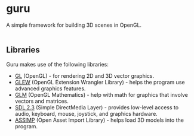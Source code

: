 # guru
A simple framework for building 3D scenes in OpenGL.
<br>
<br>
## Libraries
Guru makes use of the following libraries:
- [GL](https://www.opengl.org/) (OpenGL) - for rendering 2D and 3D vector graphics.
- [GLEW](https://github.com/nigels-com/glew) (OpenGL Extension Wrangler Library) - helps the program use advanced graphics features.
- [GLM](https://github.com/g-truc/glm) (OpenGL Mathematics) - help with math for graphics that involve vectors and matrices.
- [SDL 2.3](https://github.com/libsdl-org/SDL/releases/tag/release-2.30.1) (Simple DirectMedia Layer) - provides low-level access to audio, keyboard, mouse, joystick, and graphics hardware.
- [ASSIMP](https://github.com/assimp/assimp) (Open Asset Import Library) - helps load 3D models into the program.
<br>
<br>

